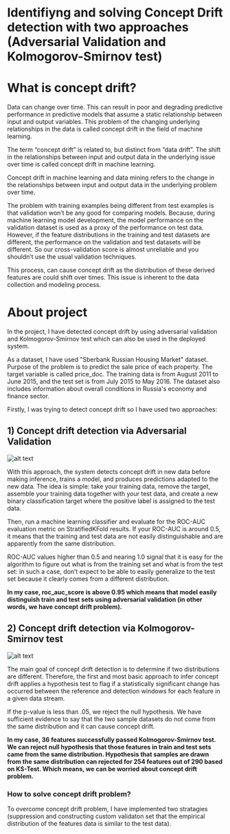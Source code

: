 # Identifiyng and solving Concept Drift detection with two approaches (Adversarial Validation and Kolmogorov-Smirnov test)

# What is concept drift?

Data can change over time. This can result in poor and degrading predictive performance in predictive models that assume a static relationship between input and output variables. This problem of the changing underlying relationships in the data is called concept drift in the field of machine learning.

The term “concept drift” is related to, but distinct from “data drift”. The shift in the relationships between input and output data in the underlying issue over time is called concept drift in machine learning.

Concept drift in machine learning and data mining refers to the change in the relationships between input and output data in the underlying problem over time.

The problem with training examples being different from test examples is that validation won’t be any good for comparing models. Because, during machine learning model development, the model performance on the validation dataset is used as a proxy of the performance on test data. However, if the feature distributions in the training and test datasets are different, the performance on the validation and test datasets will be different. So our cross-validation score is almost unreliable and you shouldn’t use the usual validation techniques. 


This process, can cause concept drift as the distribution of these derived features are could shift over times. This issue is inherent to the data collection and modeling process.


# About project

In the project, I have detected concept drift by using adversarial validation and Kolmogorov-Smirnov test which can also be used in the deployed system.

As a dataset, I have used "Sberbank Russian Housing Market" dataset. Purpose of the problem is to predict the sale price of each property. The target variable is called price_doc. The training data is from August 2011 to June 2015, and the test set is from July 2015 to May 2016. The dataset also includes information about overall conditions in Russia's economy and finance sector.

Firstly, I was trying to detect concept drift so I have used two approaches:

## 1) Concept drift detection via Adversarial Validation

![alt text](https://user-images.githubusercontent.com/33191285/80440265-5e87e580-8943-11ea-996e-ebec215b3dbf.png)



With this approach, the system detects concept drift in new data before making inference, trains a model, and produces predictions adapted to the new data.
The idea is simple: take your training data, remove the target, assemble your training data together with your test data, and create a new binary classification target where the positive label is assigned to the test data.

Then, run a machine learning classifier and evaluate for the ROC-AUC evaluation metric on StratifiedKFold results. If your ROC-AUC is around 0.5, it means that the training and test data are not easily distinguishable and are apparently from the same distribution.

ROC-AUC values higher than 0.5 and nearing 1.0 signal that it is easy for the algorithm to figure out what is from the training set and what is from the test set: in such a case, don’t expect to be able to easily generalize to the test set because it clearly comes from a different distribution.

__In my case, roc_auc_score is above 0.95 which means that model easily distinguish train and test sets using adversarial validation (in other words, we have concept drift problem).__

## 2) Concept drift detection via Kolmogorov-Smirnov test


![alt text](https://miro.medium.com/max/934/0*_zFg_-LPurj7FbPL.)

The main goal of concept drift detection is to determine if two distributions are different. Therefore, the first and most basic approach to infer concept drift applies a hypothesis test to flag if a statistically significant change has occurred between the reference and detection windows for each feature in a given data stream.

If the p-value is less than .05, we reject the null hypothesis. We have sufficient evidence to say that the two sample datasets do not come from the same distribution and it can cause concept drift.

__In my case, 36 features successfully passed Kolmogorov-Smirnov test. We can reject null hypothesis that those features in train and test sets came from the same distribution. Hypothesis that samples are drawn from the same distribution can rejected for 254 features out of 290 based on KS-Test. Which means, we can be worried about concept drift problem.__

### How to solve concept drift problem?

To overcome concept drift problem, I have implemented two stratagies (suppression and constructing custom validaton set that the empirical distribution of the features data is similar to the test data). 
